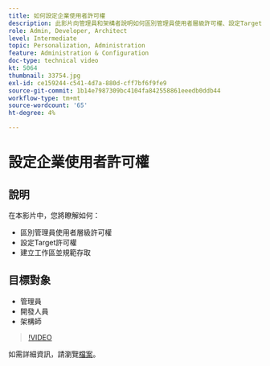 ```yaml
---
title: 如何設定企業使用者許可權
description: 此影片向管理員和架構者說明如何區別管理員使用者層級許可權、設定Target許可權，以及建立工作區並規範存取。
role: Admin, Developer, Architect
level: Intermediate
topic: Personalization, Administration
feature: Administration & Configuration
doc-type: technical video
kt: 5064
thumbnail: 33754.jpg
exl-id: ce159244-c541-4d7a-880d-cff7bf6f9fe9
source-git-commit: 1b14e7987309bc4104fa842558861eeedb0ddb44
workflow-type: tm+mt
source-wordcount: '65'
ht-degree: 4%

---
```


# 設定企業使用者許可權

## 說明

在本影片中，您將瞭解如何：

* 區別管理員使用者層級許可權
* 設定Target許可權
* 建立工作區並規範存取

## 目標對象

* 管理員
* 開發人員
* 架構師

>[!VIDEO](https://video.tv.adobe.com/v/33754/?quality=12)

如需詳細資訊，請瀏覽[檔案](https://experienceleague.adobe.com/docs/target/using/administer/administrating-target.html?lang=en)。
